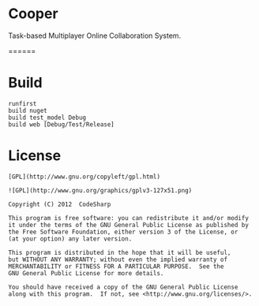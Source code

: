 # Cooper

Task-based Multiplayer Online Collaboration System.

======

# Build

```shell
runfirst
build nuget
build test_model Debug
build web [Debug/Test/Release]
```

# License

	[GPL](http://www.gnu.org/copyleft/gpl.html)

	![GPL](http://www.gnu.org/graphics/gplv3-127x51.png)

	Copyright (C) 2012  CodeSharp

	This program is free software: you can redistribute it and/or modify
	it under the terms of the GNU General Public License as published by
	the Free Software Foundation, either version 3 of the License, or
	(at your option) any later version.

	This program is distributed in the hope that it will be useful,
	but WITHOUT ANY WARRANTY; without even the implied warranty of
	MERCHANTABILITY or FITNESS FOR A PARTICULAR PURPOSE.  See the
	GNU General Public License for more details.

	You should have received a copy of the GNU General Public License
	along with this program.  If not, see <http://www.gnu.org/licenses/>.
